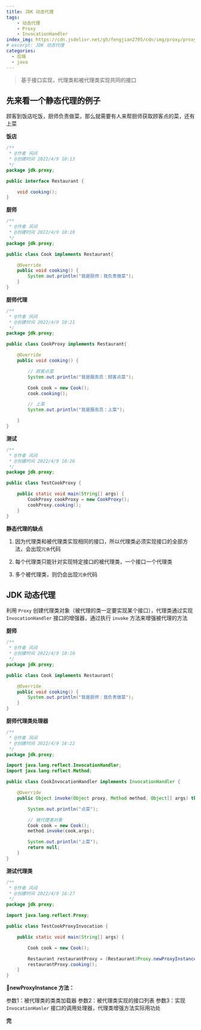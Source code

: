 ```yaml
---
title: JDK 动态代理
tags: 
    - 动态代理
    - Proxy
    - InvocationHandler
index_img: https://cdn.jsdelivr.net/gh/fengjian2705/cdn/img/proxy/proxy01.jpg
# excerpt: JDK 动态代理
categories:
  - 后端
  - java
---
```


> 基于接口实现，代理类和被代理类实现共同的接口

## 先来看一个静态代理的例子

顾客到饭店吃饭，厨师负责做菜，那么就需要有人来帮厨师获取顾客点的菜，还有上菜

**饭店**

```java
/**
 * @作者 风间
 * @创建时间 2022/4/9 10:13
 */
package jdk.proxy;

public interface Restaurant {

    void cooking();
}

```

**厨师**

```java
/**
 * @作者 风间
 * @创建时间 2022/4/9 10:10
 */
package jdk.proxy;

public class Cook implements Restaurant{

    @Override
    public void cooking() {
        System.out.println("我是厨师：我负责做菜");
    }
}

```

**厨师代理**

```java
/**
 * @作者 风间
 * @创建时间 2022/4/9 10:21
 */
package jdk.proxy;

public class CookProxy implements Restaurant{

    @Override
    public void cooking() {

        // 顾客点菜
        System.out.println("我是服务员：顾客点菜");

        Cook cook = new Cook();
        cook.cooking();

        // 上菜
        System.out.println("我是服务员：上菜");

    }
}

```

**测试**

```java
/**
 * @作者 风间
 * @创建时间 2022/4/9 10:26
 */
package jdk.proxy;

public class TestCookProxy {

    public static void main(String[] args) {
        CookProxy cookProxy = new CookProxy();
        cookProxy.cooking();
    }
}

```

**静态代理的缺点**

1. 因为代理类和被代理类实现相同的接口，所以代理类必须实现接口的全部方法，会出现`冗余`代码

2. 每个代理类只能针对实现特定接口的被代理类，一个接口一个代理类

3. 多个被代理类，则仍会出现`冗余`代码

## JDK 动态代理

利用 `Proxy` 创建代理类对象（被代理的类一定要实现某个接口），代理类通过实现 `InvocationHandler` 接口的增强器，通过执行 `invoke` 方法来增强被代理的方法

**厨师**

```java
/**
 * @作者 风间
 * @创建时间 2022/4/9 10:10
 */
package jdk.proxy;

public class Cook implements Restaurant{

    @Override
    public void cooking() {
        System.out.println("我是厨师：我负责做菜");
    }
}

```

**厨师代理类处理器**

```java
/**
 * @作者 风间
 * @创建时间 2022/4/9 16:22
 */
package jdk.proxy;

import java.lang.reflect.InvocationHandler;
import java.lang.reflect.Method;

public class CookInvocationHandler implements InvocationHandler {

    @Override
    public Object invoke(Object proxy, Method method, Object[] args) throws Throwable {

        System.out.println("点菜");

        // 被代理类对象
        Cook cook = new Cook();
        method.invoke(cook,args);

        System.out.println("上菜");
        return null;
    }
}

```

**测试代理类**

```java
/**
 * @作者 风间
 * @创建时间 2022/4/9 16:27
 */
package jdk.proxy;

import java.lang.reflect.Proxy;

public class TestCookProxyInvocation {

    public static void main(String[] args) {

        Cook cook = new Cook();

        Restaurant restaurantProxy = (Restaurant)Proxy.newProxyInstance(cook.getClass().getClassLoader(), cook.getClass().getInterfaces(), new CookInvocationHandler());
        restaurantProxy.cooking();
    }
}

```

**newProxyInstance 方法：**

参数1：被代理类的类类加载器
参数2：被代理类实现的接口列表
参数3：实现 `InvocationHanler` 接口的调用处理器，代理类增强方法实际用功处


__完__
